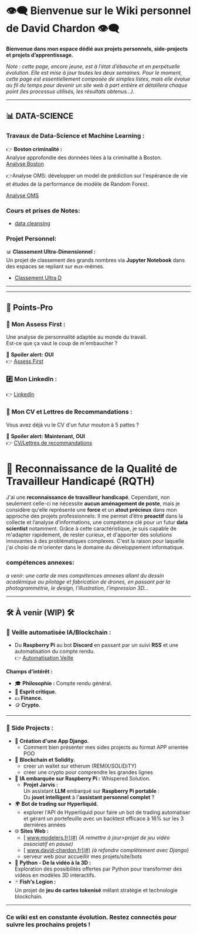 # 👁‍🗨 **Bienvenue sur le Wiki personnel de David Chardon** 👁‍🗨  

**Bienvenue dans mon espace dédié aux projets personnels, side-projects et projets d’apprentissage.**

*Note : cette page, encore jeune, est à l’état d’ébauche et en perpétuelle évolution. Elle est mise à jour toutes les deux semaines. Pour le moment, cette page est essentiellement composée de simples listes, mais elle évolue au fil du temps pour devenir un site web à part entière et détaillera chaque point (les processus utilisés, les résultats obtenus…).*


---

## 📊  **DATA-SCIENCE**  

### Travaux de **Data-Science** et **Machine Learning** :  ###

👉 **Boston criminalité :**  
Analyse approfondie des données liées à la criminalité à Boston.  
[ Analyse Boston](Data_Science/Analyse_boston)  


👉Analyse OMS: 
développer un model de prédiction sur l'espérance de vie et études de la performance de modèle de Random Forest.

[Analyse OMS](https://colab.research.google.com/drive/1CWYUSqRy75Q1wAwhhSF2C8lAkzjlrggx)

### Cours et prises de Notes: 

- [data cleansing](Data_Science/Data_Cleansing)

### Projet Personnel: 
📊 **Classement Ultra-Dimensionnel :**  
Un projet de classement des grands nombres via **Jupyter Notebook** dans des espaces se repliant sur eux-mêmes.  
-  [Classement Ultra D](https://colab.research.google.com/drive/1KqIq4x4glFFJ3BB0YiyWwR64l6qe4mcq#scrollTo=1W1mFBr3WZyk)




---
---

## 🧾 **Points-Pro**   

### 🦄 **Mon Assess First :**  
Une analyse de personnalité adaptée au monde du travail.  
Est-ce que ça vaut le coup de m'embaucher ?  

🧲 **Spoiler alert:** **OUI**  
👉 [ Assess First](https://my.assessfirst.com/public/profile/wvqj2aow-david-chardon?lang=fr-FR)  

### #️⃣ **Mon LinkedIn :**  
👉  [LinkedIn](https://www.linkedin.com/in/chardon-david-730030104/)  

### 📜 **Mon CV et Lettres de Recommandations :**  
Vous avez déjà vu le CV d'un futur mouton à 5 pattes ?   

🧲 **Spoiler alert:** **Maintenant, OUI**  
👉 [CV/Lettres de recommandations](Pro/Papiers_pro)  

# 🧠 Reconnaissance de la Qualité de Travailleur Handicapé (RQTH)

J'ai une **reconnaissance de travailleur handicapé**. Cependant, non seulement celle-ci ne nécessite **aucun aménagement de poste**, mais je considère qu'elle représente une **force** et un **atout précieux** dans mon approche des projets professionnels: 
Il me permet d’être **proactif** dans la collecte et l’analyse d’informations, une compétence clé pour un futur **data scientist** notamment. Grâce à cette caractéristique, je suis capable de m'adapter rapidement, de rester curieux, et d'apporter des solutions innovantes à des problématiques complexes.
C'est la raison pour laquelle j'ai choisi de m'orienter dans le domaine du développement informatique.

### compétences annexes: ###
*a venir:  une carte de mes compétences annexes allant du dessin académique au pilotage et fabrication de drones, en passant par la photogrammétrie, le design, l'illustration, l'impression 3D...*

---

## 🛠️ **À venir (WIP)** 🛠️  

### 📡 **Veille automatisée IA/Blockchain :**  
- Du **Raspberry Pi** au bot **Discord** en passant par un suivi **RSS** et une automatisation du compte rendu.  
👉 [ Automatisation Veille](Veille/Automatisation_Veille)  

**Champs d'intérêt :**  
- 🎓 **Philosophie :** Compte rendu général.  
- 🧠 **Esprit critique.**  
- 💵 **Finance.**  
- 🪙 **Crypto.**  

---

### 🐍 **Side Projects :**  
- 🚀 **Création d'une App Django.**
	- Comment bien présenter mes sides projects au format APP orientée POO
- 🔗 **Blockchain et Solidity.**  
	- creer un wallet sur etherum (REMIX/SOLIDiTY)
	- creer une crypto pour comprendre les grandes lignes
- 🤖 **IA embarquée sur Raspberry Pi :** Whispered Solution. 
	-   **Projet Jarvis :**  
		Un assistant **LLM** embarqué sur **Raspberry Pi portable** :  
		Du **jouet intelligent** à l'**assistant personnel complet** ? 
- 🌍 **Bot de trading sur Hyperliquid.**  
	- explorer l'API de Hyperliquid pour faire un bot de trading automatiser et gérant un portefeuille avec un backtest efficace à 16% sur les 3 dernières années
- 🌐 **Sites Web :**  
	- [ www.modelers.fr](#)  *(A remettre à jour>projet de jeu vidéo associatif en pause)*
	- [ www.david-chardon.fr](#) *(à refondre complètement avec Django)* 
	- serveur web pour accueillir mes projets/site/bots
- 🎥 **Python - De la vidéo à la 3D :**  
    Exploration des possibilités offertes par Python pour transformer des vidéos en modèles 3D interactifs.  
- 🃏 **Fish's Legion :**  
	Un projet de **jeu de cartes tokenisé** mêlant stratégie et technologie blockchain.  

 

---

###  **Ce wiki est en constante évolution. Restez connectés pour suivre les prochains projets !**   
